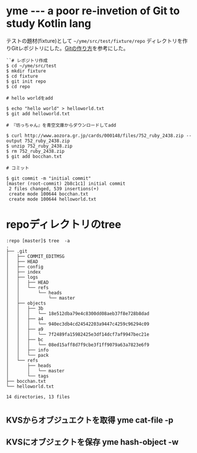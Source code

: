 yme --- a poor re-invetion of Git to study Kotlin lang
======

テストの題材(fixture)として `~/yme/src/test/fixture/repo` ディレクトリを作りGitレポジトリにした。[Gitの作り方](https://tech.mercari.com/entry/2015/09/14/175300)を参考にした。

```
``# レポジトリ作成
$ cd ~/yme/src/test
$ mkdir fixture
$ cd fixture
$ git init repo
$ cd repo

# hello worldをadd

$ echo "hello world" > helloworld.txt
$ git add helloworld.txt

# 『坊っちゃん』を青空文庫からダウンロードしてadd

$ curl http://www.aozora.gr.jp/cards/000148/files/752_ruby_2438.zip --output 752_ruby_2438.zip
$ unzip 752_ruby_2438.zip
$ rm 752_ruby_2438.zip
$ git add bocchan.txt

# コミット

$ git commit -m "initial commit"
[master (root-commit) 2b8c1c1] initial commit
 2 files changed, 539 insertions(+)
 create mode 100644 bocchan.txt
 create mode 100644 helloworld.txt
```

# repoディレクトリのtree

```
:repo [master]$ tree  -a
.
├── .git
│   ├── COMMIT_EDITMSG
│   ├── HEAD
│   ├── config
│   ├── index
│   ├── logs
│   │   ├── HEAD
│   │   └── refs
│   │       └── heads
│   │           └── master
│   ├── objects
│   │   ├── 3b
│   │   │   └── 18e512dba79e4c8300dd08aeb37f8e728b8dad
│   │   ├── a4
│   │   │   └── 940ec3db4cd24542203a9447c4259c96294c09
│   │   ├── a9
│   │   │   └── 7f2489fa15982425e3df14dcf7af9947bec21e
│   │   ├── bc
│   │   │   └── 08ed15aff8d7f9cbe3f1ff9079a63a7823e6f9
│   │   ├── info
│   │   └── pack
│   └── refs
│       ├── heads
│       │   └── master
│       └── tags
├── bocchan.txt
└── helloworld.txt

14 directories, 13 files
```

#

## KVSからオブジュエクトを取得 yme cat-file -p

## KVSにオブジェクトを保存 yme hash-object -w
